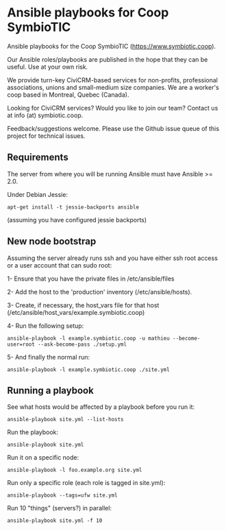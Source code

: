 Ansible playbooks for Coop SymbioTIC
====================================

Ansible playbooks for the Coop SymbioTIC (https://www.symbiotic.coop).

Our Ansible roles/playbooks are published in the hope that they can be useful.
Use at your own risk.

We provide turn-key CiviCRM-based services for non-profits, professional
associations, unions and small-medium size companies. We are a worker's
coop based in Montreal, Quebec (Canada).

Looking for CiviCRM services? Would you like to join our team?
Contact us at info (at) symbiotic.coop.

Feedback/suggestions welcome. Please use the Github issue queue of this project
for technical issues.

Requirements
------------

The server from where you will be running Ansible must have Ansible >= 2.0.

Under Debian Jessie:

```
apt-get install -t jessie-backports ansible
```

(assuming you have configured jessie backports)

New node bootstrap
------------------

Assuming the server already runs ssh and you have either ssh root access or a
user account that can sudo root:

1- Ensure that you have the private files in /etc/ansible/files

2- Add the host to the 'production' inventory (/etc/ansible/hosts).

3- Create, if necessary, the host_vars file for that host (/etc/ansible/host_vars/example.symbiotic.coop)

4- Run the following setup:

```
ansible-playbook -l example.symbiotic.coop -u mathieu --become-user=root --ask-become-pass ./setup.yml
```

5- And finally the normal run:

```
ansible-playbook -l example.symbiotic.coop ./site.yml
```


Running a playbook
------------------

See what hosts would be affected by a playbook before you run it:

    ansible-playbook site.yml --list-hosts

Run the playbook:

    ansible-playbook site.yml

Run it on a specific node:

    ansible-playbook -l foo.example.org site.yml

Run only a specific role (each role is tagged in site.yml):

    ansible-playbook --tags=ufw site.yml

Run 10 "things" (servers?) in parallel:

    ansible-playbook site.yml -f 10
